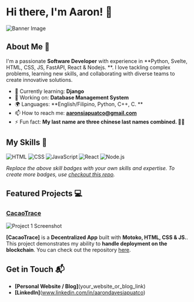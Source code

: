 # Hi there, I'm Aaron! 👋

![Banner Image](your_banner_image_url_here)

## About Me 🚀

I'm a passionate **Software Developer** with experience in **Python, Svelte, HTML, CSS, JS, FastAPI, React & Nodejs. **. I love tackling complex problems, learning new skills, and collaborating with diverse teams to create innovative solutions.

- 🌱 Currently learning: **Django**
- 🔭 Working on: **Database Management System**
- 🌍 Languages: **English/Filipino, Python, C++, C. **
- 📫 How to reach me: **aaronsiapuatco@gmail.com**
- ⚡ Fun fact: **My last name are three chinese last names combined. 🤯🤯**

## My Skills 🧠

![HTML](https://img.shields.io/badge/-HTML-E34F26?style=flat-square&logo=html5&logoColor=white)
![CSS](https://img.shields.io/badge/-CSS-1572B6?style=flat-square&logo=css3&logoColor=white)
![JavaScript](https://img.shields.io/badge/-JavaScript-F7DF1E?style=flat-square&logo=javascript&logoColor=black)
![React](https://img.shields.io/badge/-React-61DAFB?style=flat-square&logo=react&logoColor=black)
![Node.js](https://img.shields.io/badge/-Node.js-339933?style=flat-square&logo=node.js&logoColor=white)

*Replace the above skill badges with your own skills and expertise. To create more badges, use [checkout this repo](https://github.com/alexandresanlim/Badges4-README.md-Profile).*

## Featured Projects 💻

### [CacaoTrace](project_1_link)

![Project 1 Screenshot](project_1_screenshot_url)

**[CacaoTrace]** is a **Decentralized App** built with **Motoko, HTML, CSS & JS.**. This project demonstrates my ability to **handle deployment on the blockchain**. You can check out the repository [here]([project_1_repository_link](https://github.com/KanadeTachie/CacaoTrace.git)).

## Get in Touch 📬

- **[Personal Website / Blog]**(your_website_or_blog_link)
- **[LinkedIn]**(www.linkedin.com/in/aarondavesiapuatco)




